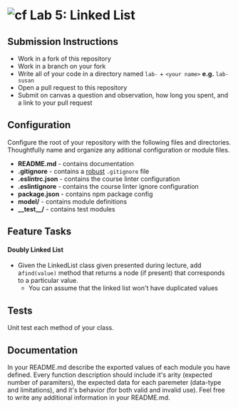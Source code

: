 ![cf](https://i.imgur.com/7v5ASc8.png) Lab 5: Linked List
======

## Submission Instructions
* Work in a fork of this repository
* Work in a branch on your fork
* Write all of your code in a directory named `lab-` + `<your name>` **e.g.** `lab-susan`
* Open a pull request to this repository
* Submit on canvas a question and observation, how long you spent, and a link to your pull request

## Configuration 
Configure the root of your repository with the following files and directories. Thoughtfully name and organize any aditional configuration or module files.
* **README.md** - contains documentation
* **.gitignore** - contains a [robust](http://gitignore.io) `.gitignore` file 
* **.eslintrc.json** - contains the course linter configuration
* **.eslintignore** - contains the course linter ignore configuration
* **package.json** - contains npm package config
* **model/** - contains module definitions
* **\_\_test\_\_/** - contains test modules

## Feature Tasks  
#### Doubly Linked List
* Given the LinkedList class given presented during lecture, add a`find(value)` method that returns a node (if present) that corresponds to a particular value.
  * You can assume that the linked list won't have duplicated values

## Tests
Unit test each method of your class. 

## Documentation
In your README.md describe the exported values of each module you have defined. Every function description should include it's arity (expected number of paramiters), the expected data for each paremeter (data-type and limitations), and it's behavior (for both valid and invalid use). Feel free to write any additional information in your README.md.

